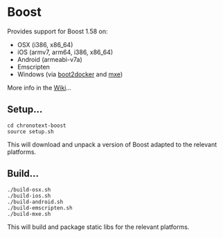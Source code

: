 # Boost

Provides support for Boost 1.58 on:
- OSX (i386, x86_64)
- iOS (armv7, arm64, i386, x86_64)
- Android (armeabi-v7a)
- Emscripten
- Windows (via [boot2docker](http://boot2docker.io) and [mxe](http://mxe.cc))
 
More info in the [Wiki](https://github.com/arielm/chronotext-boost/wiki)...

## Setup...
```
cd chronotext-boost
source setup.sh
```
This will download and unpack a version of Boost adapted to the relevant platforms.

## Build...
```
./build-osx.sh
./build-ios.sh
./build-android.sh
./build-emscripten.sh
./build-mxe.sh
```
This will build and package static libs for the relevant platforms.

